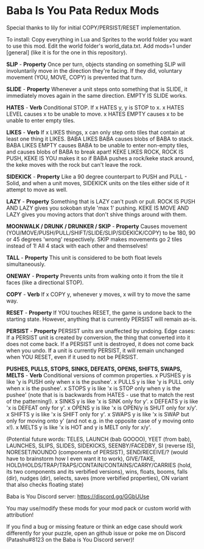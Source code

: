 # Baba Is You Pata Redux Mods

Special thanks to lily for initial COPY/PERSIST/RESET implementation.

To install: Copy everything in Lua and Sprites to the world folder you want to use this mod. Edit the world folder's world_data.txt. Add mods=1 under [general] (like it is for the one in this repository).

**SLIP** - __Property__ Once per turn, objects standing on something SLIP will involuntarily move in the direction they're facing. If they did, voluntary movement (YOU, MOVE, COPY) is prevented that turn.

**SLIDE** - __Property__ Whenever a unit steps onto something that is SLIDE, it immediately moves again in the same direction. EMPTY IS SLIDE works.

**HATES** - __Verb__ Conditional STOP. If x HATES y, y is STOP to x. x HATES LEVEL causes x to be unable to move. x HATES EMPTY causes x to be unable to enter empty tiles.

**LIKES** - __Verb__ If x LIKES things, x can only step onto tiles that contain at least one thing it LIKES. BABA LIKES BABA causes blobs of BABA to stack. BABA LIKES EMPTY causes BABA to be unable to enter non-empty tiles, and causes blobs of BABA to break apart! KEKE LIKES ROCK, ROCK IS PUSH, KEKE IS YOU makes it so if BABA pushes a rock/keke stack around, the keke moves with the rock but can't leave the rock.

**SIDEKICK** - __Property__ Like a 90 degree counterpart to PUSH and PULL - Solid, and when a unit moves, SIDEKICK units on the tiles either side of it attempt to move as well.

**LAZY** - __Property__ Something that is LAZY can't push or pull. ROCK IS PUSH AND LAZY gives you sokoban style 'max 1' pushing. KEKE IS MOVE AND LAZY gives you moving actors that don't shive things around with them.

**MOONWALK / DRUNK / DRUNKER / SKIP** - __Property__ Causes movement (YOU/MOVE/PUSH/PULL/SHIFT/SLIDE/SLIP/SIDEKICK/COPY) to be 180, 90 or 45 degrees 'wrong' respectively. SKIP makes movements go 2 tiles instead of 1! All 4 stack with each other and themselves!

**TALL** - __Property__ This unit is considered to be both float levels simultaneously.

**ONEWAY** - __Property__ Prevents units from walking onto it from the tile it faces (like a directional STOP).

**COPY** - __Verb__ If x COPY y, whenever y moves, x will try to move the same way.

**RESET** - __Property__ If YOU touches RESET, the game is undone back to the starting state. However, anything that is currently PERSIST will remain as-is.

**PERSIST** - __Property__ PERSIST units are unaffected by undoing. Edge cases: If a PERSIST unit is created by conversion, the thing that converted into it does not come back. If a PERSIST unit is destroyed, it does not come back when you undo. If a unit is currently PERSIST, it will remain unchanged when YOU RESET, even if it used to not be PERSIST.

**PUSHES, PULLS, STOPS, SINKS, DEFEATS, OPENS, SHIFTS, SWAPS, MELTS** - __Verb__ Conditional versions of common properties. x PUSHES y is like 'y is PUSH only when x is the pushee'. x PULLS y is like 'y is PULL only when x is the pushee'. x STOPS y is like 'x is STOP only when y is the pushee' (note that is is backwards from HATES - use that to match the rest of the patterning!). x SINKS y is like 'x is SINK only for y'. x DEFEATS y is like 'x is DEFEAT only for y'. x OPENS y is like 'x is OPEN/y is SHUT only for x/y'. x SHIFTS y is like 'x is SHIFT only for y'. x SWAPS y is like 'x is SWAP but only for moving onto y' (and not e.g. in the opposite case of y moving onto x!). x MELTS y is like 'x is HOT and y is MELT only for x/y'.

(Potential future words: TELES, LAUNCH (bab GOOOO), YEET (from bab), LAUNCHES, SLIPS, SLIDES, SIDEKICKS, SEENBY/FACEDBY, SI (reverse IS), NORESET/NOUNDO (components of PERSIST), SEND/RECEIVE/? (would have to brainstorm how I even want it to work), GIVE/TAKE, HOLD/HOLDS/TRAP/TRAPS/CONTAIN/CONTAINS/CARRY/CARRIES (hold, its two components and its verbified versions), wins, floats, booms, falls (dir), nudges (dir), selects, saves (more verbified properties), ON variant that also checks floating state)

Baba is You Discord server: https://discord.gg/GGbUUse

You may use/modify these mods for your mod pack or custom world with attribution!

If you find a bug or missing feature or think an edge case should work differently for your puzzle, open an github issue or poke me on Discord (Patashu#8123 on the Baba is You Discord server)!